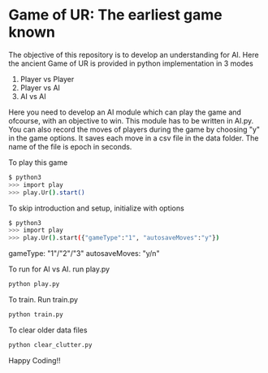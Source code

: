 # Game of UR: The earliest game known

The objective of this repository is to develop an understanding for AI. Here the ancient Game of UR is provided in python implementation in 3 modes

1. Player vs Player
2. Player vs AI
3. AI vs AI

Here you need to develop an AI module which can play the game and ofcourse, with an objective to win. This module has to be written in AI.py.
You can also record the moves of players during the game by choosing "y" in the game options. It saves each move in a csv file in the data folder. The name of the file is epoch in seconds.

To play this game

```bash
$ python3
>>> import play
>>> play.Ur().start()
```

To skip introduction and setup, initialize with options

```bash
$ python3
>>> import play
>>> play.Ur().start({"gameType":"1", "autosaveMoves":"y"})
```

gameType: "1"/"2"/"3"
autosaveMoves: "y/n"

To run for AI vs AI. run play.py

```bash
python play.py
```

To train. Run train.py

```bash
python train.py
```

To clear older data files

```bash
python clear_clutter.py
```

Happy Coding!!
